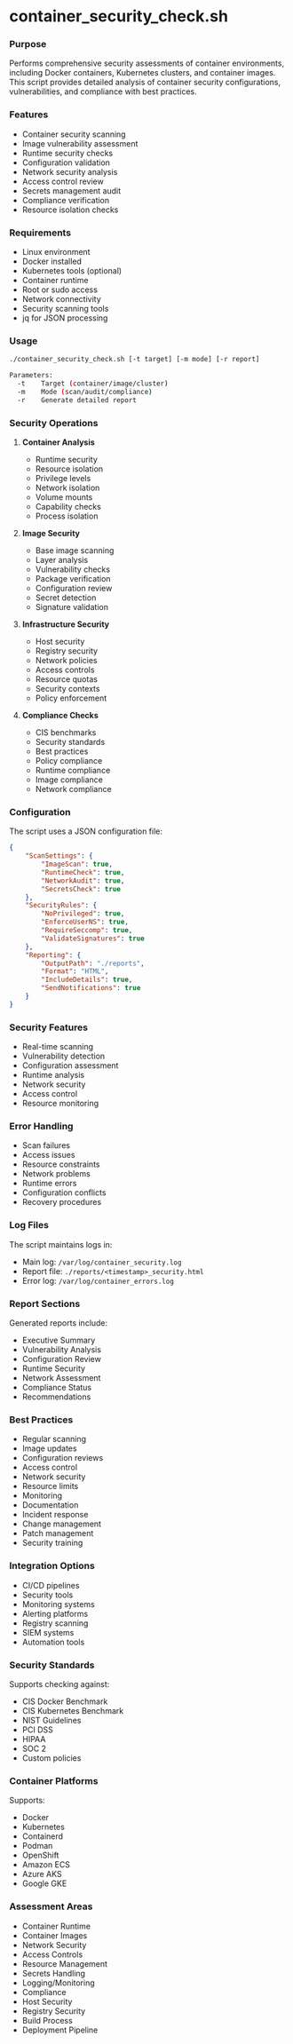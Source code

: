 # container_security_check.sh

### Purpose
Performs comprehensive security assessments of container environments, including Docker containers, Kubernetes clusters, and container images. This script provides detailed analysis of container security configurations, vulnerabilities, and compliance with best practices.

### Features
- Container security scanning
- Image vulnerability assessment
- Runtime security checks
- Configuration validation
- Network security analysis
- Access control review
- Secrets management audit
- Compliance verification
- Resource isolation checks

### Requirements
- Linux environment
- Docker installed
- Kubernetes tools (optional)
- Container runtime
- Root or sudo access
- Network connectivity
- Security scanning tools
- jq for JSON processing

### Usage
```bash
./container_security_check.sh [-t target] [-m mode] [-r report]

Parameters:
  -t    Target (container/image/cluster)
  -m    Mode (scan/audit/compliance)
  -r    Generate detailed report
```

### Security Operations

1. **Container Analysis**
   - Runtime security
   - Resource isolation
   - Privilege levels
   - Network isolation
   - Volume mounts
   - Capability checks
   - Process isolation

2. **Image Security**
   - Base image scanning
   - Layer analysis
   - Vulnerability checks
   - Package verification
   - Configuration review
   - Secret detection
   - Signature validation

3. **Infrastructure Security**
   - Host security
   - Registry security
   - Network policies
   - Access controls
   - Resource quotas
   - Security contexts
   - Policy enforcement

4. **Compliance Checks**
   - CIS benchmarks
   - Security standards
   - Best practices
   - Policy compliance
   - Runtime compliance
   - Image compliance
   - Network compliance

### Configuration
The script uses a JSON configuration file:
```json
{
    "ScanSettings": {
        "ImageScan": true,
        "RuntimeCheck": true,
        "NetworkAudit": true,
        "SecretsCheck": true
    },
    "SecurityRules": {
        "NoPrivileged": true,
        "EnforceUserNS": true,
        "RequireSeccomp": true,
        "ValidateSignatures": true
    },
    "Reporting": {
        "OutputPath": "./reports",
        "Format": "HTML",
        "IncludeDetails": true,
        "SendNotifications": true
    }
}
```

### Security Features
- Real-time scanning
- Vulnerability detection
- Configuration assessment
- Runtime analysis
- Network security
- Access control
- Resource monitoring

### Error Handling
- Scan failures
- Access issues
- Resource constraints
- Network problems
- Runtime errors
- Configuration conflicts
- Recovery procedures

### Log Files
The script maintains logs in:
- Main log: `/var/log/container_security.log`
- Report file: `./reports/<timestamp>_security.html`
- Error log: `/var/log/container_errors.log`

### Report Sections
Generated reports include:
- Executive Summary
- Vulnerability Analysis
- Configuration Review
- Runtime Security
- Network Assessment
- Compliance Status
- Recommendations

### Best Practices
- Regular scanning
- Image updates
- Configuration reviews
- Access control
- Network security
- Resource limits
- Monitoring
- Documentation
- Incident response
- Change management
- Patch management
- Security training

### Integration Options
- CI/CD pipelines
- Security tools
- Monitoring systems
- Alerting platforms
- Registry scanning
- SIEM systems
- Automation tools

### Security Standards
Supports checking against:
- CIS Docker Benchmark
- CIS Kubernetes Benchmark
- NIST Guidelines
- PCI DSS
- HIPAA
- SOC 2
- Custom policies

### Container Platforms
Supports:
- Docker
- Kubernetes
- Containerd
- Podman
- OpenShift
- Amazon ECS
- Azure AKS
- Google GKE

### Assessment Areas
- Container Runtime
- Container Images
- Network Security
- Access Controls
- Resource Management
- Secrets Handling
- Logging/Monitoring
- Compliance
- Host Security
- Registry Security
- Build Process
- Deployment Pipeline
